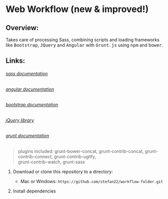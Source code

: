 Web Workflow (new & improved!)
=============================

Overview:
---------

  Takes care of processing Sass, combining scripts and loading frameworks like <kbd>Bootstrap</kbd>, <kbd>JQuery</kbd>
  and <kbd>Angular</kbd> with <kbd>Grunt.js</kbd> using <kbd>npm</kbd> and <kbd>bower</kbd>.

  
   
## Links:
  
######  [sass documentation](http://sass-lang.com/)
######  [angular documentation](https://angularjs.org/)
######  [bootstrap documentation](http://getbootstrap.com/)
######  [jQuery library](https://jquery.com/)
######  [grunt documentation](http://http://gruntjs.com/)
> plugins included: grunt-bower-concat, grunt-contrib-concat, grunt-contrib-connect, grunt-contrib-uglify,       
> grunt-contrib-watch, grunt-sass
 

  
1. Download or clone this repository to a directory:
      * Mac or Windows: `https://github.com/stefan22/workflow-folder.git`
     
2. Install dependencies
